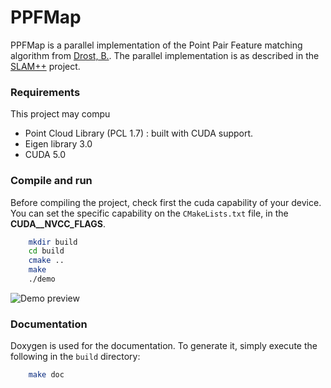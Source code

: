 # PPFMap

PPFMap is a parallel implementation of the Point Pair Feature matching 
algorithm from [Drost, B.](http://far.in.tum.de/pub/drost2010CVPR/drost2010CVPR.pdf). The parallel
implementation is as described in the [SLAM++](http://homes.cs.washington.edu/~newcombe/papers/Salas-Moreno_etal_cvpr2013.pdf) project.

### Requirements

This project may compu

+ Point Cloud Library (PCL 1.7) : built with CUDA support.
+ Eigen library 3.0
+ CUDA 5.0

### Compile and run

Before compiling the project, check first the cuda capability of your device. 
You can set the specific capability on the `CMakeLists.txt` file, in the 
**CUDA__NVCC_FLAGS**.

```bash
    mkdir build
    cd build
    cmake ..
    make
    ./demo
```


![Demo preview](https://raw.githubusercontent.com/alfonsoros88/PPFMap/master/doc/images/demo.png)

### Documentation

Doxygen is used for the documentation. To generate it, simply execute the 
following in the `build` directory:

```bash
    make doc
```

